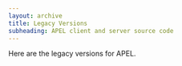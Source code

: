 ```yaml
---
layout: archive
title: Legacy Versions
subheading: APEL client and server source code
---
```


Here are the legacy versions for APEL.